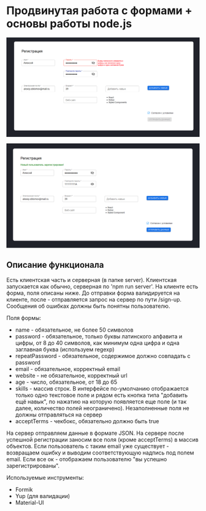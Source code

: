 # Продвинутая работа с формами + основы работы node.js

![screenshot](/Screenshot1.png)

![screenshot](/Screenshot2.png)

## Описание функционала

<p>Есть клиентская часть и серверная (в папке server). Клиентская запускается как обычно, серверная по 'npm run server'.
На клиенте есть форма, поля описаны ниже.
До отправки форма валидируется на клиенте, после - отправляется запрос на сервер по пути /sign-up.
Сообщения об ошибках должны быть понятны пользователю.</p>

Поля формы:

<ul>
    <li>name - обязательное, не более 50 символов</li>
    <li>password - обязательное, только буквы латинского алфавита и цифры, от 8 до 40 символов, как минимум одна цифра и одна заглавная буква (используем regexp)</li>
    <li>repeatPassword - обязательное, содержимое должно совпадать с password</li>
    <li>email - обязательное, корректный email</li>
    <li>website - не обязательное, корректный url</li>
    <li>age - число, обязательное, от 18 до 65</li>
   <li> skills - массив строк. В интерфейсе по-умолчанию отображается только одно текстовое поле и рядом есть кнопка типа "добавить ещё навык", по нажатию на которую появляется еще поле (и так далее, количество полей неограничено). Незаполненные поля не должны отправляться на сервер</li>
    <li>acceptTerms - чекбокс, обязательно должно быть true</li>
</ul>

<p>На сервер отправляем данные в формате JSON.
На сервере после успешной регистрации заносим все поля (кроме acceptTerms) в массив объектов. Если пользователь с таким email уже существует - возвращаем ошибку и выводим соответствующую надпись под полем email. Если все ок - отображаем пользователю "вы успешно зарегистрированы".</p>

Используемые инструменты:

<ul>
    <li>Formik</li>
    <li>Yup (для валидации)</li>
   <li> Material-UI</li>
</ul>
